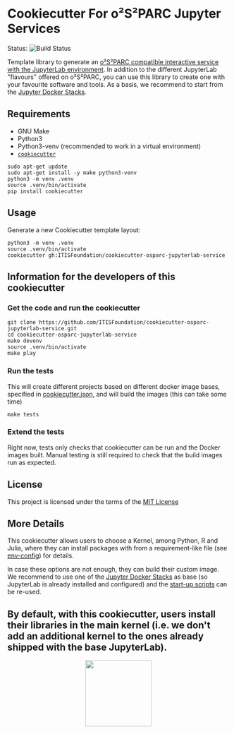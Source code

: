 # Cookiecutter For o²S²PARC Jupyter Services

Status: ![Build Status](https://github.com/ITISFoundation/cookiecutter-osparc-jupyterlab-service/workflows/Github-CI%20Push/PR/badge.svg)

Template library to generate an [o²S²PARC compatible interactive service with the JupyterLab environment](https://docs.osparc.io/#/docs/study_setup/JupyterLabs?id=jupyterlab). 
In addition to the different JupyterLab "flavours" offered on o²S²PARC, you can use this library to create one with your favourite software and tools. 
As a basis, we recommend to start from the [Jupyter Docker Stacks](https://jupyter-docker-stacks.readthedocs.io/en/latest/). 


## Requirements
- GNU Make
- Python3
- Python3-venv (recommended to work in a virtual environment)
- [``cookiecutter``](https://python-package-generator.readthedocs.io/en/master/)

```console
sudo apt-get update
sudo apt-get install -y make python3-venv
python3 -m venv .venv
source .venv/bin/activate
pip install cookiecutter
```

## Usage

Generate a new Cookiecutter template layout:
```console
python3 -m venv .venv
source .venv/bin/activate
cookiecutter gh:ITISFoundation/cookiecutter-osparc-jupyterlab-service
```

## Information for the developers of this cookiecutter

### Get the code and run the cookiecutter
```console
git clone https://github.com/ITISFoundation/cookiecutter-osparc-jupyterlab-service.git
cd cookiecutter-osparc-jupyterlab-service
make devenv
source .venv/bin/activate
make play
```

### Run the tests
This will create different projects based on different docker image bases, specified in [cookiecutter.json](/cookiecutter.json), and will build the images (this can take some time)
```console
make tests
```

### Extend the tests
Right now, tests only checks that cookiecutter can be run and the Docker images built. Manual testing is still required to check that the build images run as expected.

## License

This project is licensed under the terms of the [MIT License](/LICENSE)

## More Details

This cookiecutter allows users to choose a Kernel, among Python, R and Julia, where they can install packages with from a requirement-like file (see [env-config]({{cookiecutter.project_slug}}/env-config/)) for details. 

In case these options are not enough, they can build their custom image. We recommend to use one of the [Jupyter Docker Stacks]({{cookiecutter.project_slug}}/Dockerfile#L4-L5) as base (so JupyterLab is already installed and configured) and the [start-up scripts](./{{cookiecutter.project_slug}}/boot_scripts/) can be re-used.

By default, with this cookiecutter, users install their libraries in the main kernel (i.e. we don't add an additional kernel to the ones already shipped with the base JupyterLab).
---

<p align="center">
<img src="https://forthebadge.com/images/badges/built-with-love.svg" width="150">
</p>
